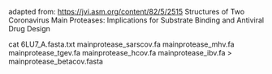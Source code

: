 adapted from: https://jvi.asm.org/content/82/5/2515
Structures of Two Coronavirus Main Proteases: Implications for Substrate Binding and Antiviral Drug Design


cat 6LU7_A.fasta.txt mainprotease_sarscov.fa mainprotease_mhv.fa mainprotease_tgev.fa mainprotease_hcov.fa mainprotease_ibv.fa > mainprotease_betacov.fasta